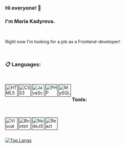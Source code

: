 ### Hi everyone! 👋

### I'm Maria Kadyrova.

<br />

Right now I'm looking for a job as a Frontend-developer!

<br />

### 📋 Languages:

<br />

[<img align="left" height="40" alt="HTML5" src="https://img.shields.io/badge/html5-%23E34F26.svg?style=for-the-badge&logo=html5&logoColor=white" />]()
[<img align="left" height="40" alt="CSS3" src="https://img.shields.io/badge/css3-%231572B6.svg?style=for-the-badge&logo=css3&logoColor=white" />]()
[<img align="left" height="40" alt="JavaScript" src="https://img.shields.io/badge/javascript-%23323330.svg?style=for-the-badge&logo=javascript&logoColor=%23F7DF1E" />]()
[<img align="left" height="40" alt="PHP" src="https://img.shields.io/badge/php-%23777BB4.svg?style=for-the-badge&logo=php&logoColor=white" />]()
[<img align="left" height="40" alt="MySQL" src="https://img.shields.io/badge/mysql-%2300f.svg?style=for-the-badge&logo=mysql&logoColor=white" />]()

<br />

### Tools:

<br />

[<img align="left" height="40" alt="Visual Studio Code" src="https://img.shields.io/badge/Visual%20Studio%20Code-0078d7.svg?style=for-the-badge&logo=visual-studio-code&logoColor=white" />]()
[<img align="left" height="40" alt="Bootstrap" src="https://img.shields.io/badge/bootstrap-%238511FA.svg?style=for-the-badge&logo=bootstrap&logoColor=white" />]()
[<img align="left" height="40" alt="NodeJS" src="https://img.shields.io/badge/node.js-6DA55F?style=for-the-badge&logo=node.js&logoColor=white" />]()
[<img align="left" height="40" alt="React" src="https://img.shields.io/badge/react-%2320232a.svg?style=for-the-badge&logo=react&logoColor=%2361DAFB" />]()

<br />
<br />
<br />

[![Top Langs](https://github-readme-stats.vercel.app/api/top-langs/?username=agishe&layout=compact&hide=Hack)](https://github.com/anuraghazra/github-readme-stats)

<!--
**agishe/agishe** is a ✨ _special_ ✨ repository because its `README.md` (this file) appears on your GitHub profile.

Here are some ideas to get you started:

- 🔭 I’m currently working on ...
- 🌱 I’m currently learning ...
- 👯 I’m looking to collaborate on ...
- 🤔 I’m looking for help with ...
- 💬 Ask me about ...
- 📫 How to reach me: ...
- 😄 Pronouns: ...
- ⚡ Fun fact: ...
-->
